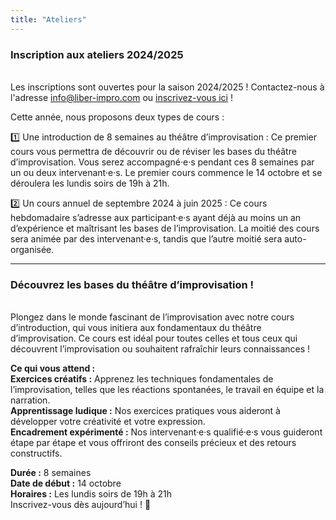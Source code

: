 ```yaml
---
title: "Ateliers"
---
```


### Inscription aux ateliers 2024/2025
\
Les inscriptions sont ouvertes pour la saison 2024/2025 ! Contactez-nous à l'adresse info@liber-impro.com ou [inscrivez-vous ici](https://docs.google.com/forms/d/e/1FAIpQLScuA6G4k4vJQEelYbL1fBFHnyXRKuIIwJurE-0FZIY9wMm3Fw/viewform) !

Cette année, nous proposons deux types de cours :

1️⃣ Une introduction de 8 semaines au théâtre d’improvisation : Ce premier cours vous permettra de découvrir ou de réviser les bases du théâtre d’improvisation. Vous serez accompagné·e·s pendant ces 8 semaines par un ou deux intervenant·e·s. Le premier cours commence le 14 octobre et se déroulera les lundis soirs de 19h à 21h.

2️⃣ Un cours annuel de septembre 2024 à juin 2025 : Ce cours hebdomadaire s’adresse aux participant·e·s ayant déjà au moins un an d’expérience et maîtrisant les bases de l’improvisation. La moitié des cours sera animée par des intervenant·e·s, tandis que l’autre moitié sera auto-organisée.


---


### Découvrez les bases du théâtre d’improvisation !
\
Plongez dans le monde fascinant de l’improvisation avec notre cours d’introduction, qui vous initiera aux fondamentaux du théâtre d’improvisation. Ce cours est idéal pour toutes celles et tous ceux qui découvrent l’improvisation ou souhaitent rafraîchir leurs connaissances !

**Ce qui vous attend :**\
**Exercices créatifs :** Apprenez les techniques fondamentales de l’improvisation, telles que les réactions spontanées, le travail en équipe et la narration.\
**Apprentissage ludique :** Nos exercices pratiques vous aideront à développer votre créativité et votre expression.\
**Encadrement expérimenté :** Nos intervenant·e·s qualifié·e·s vous guideront étape par étape et vous offriront des conseils précieux et des retours constructifs.

**Durée :** 8 semaines\
**Date de début :** 14 octobre\
**Horaires :** Les lundis soirs de 19h à 21h\
Inscrivez-vous dès aujourd’hui ! 🎉